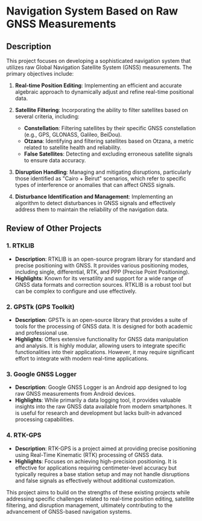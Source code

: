 # Navigation System Based on Raw GNSS Measurements

## Description

This project focuses on developing a sophisticated navigation system that utilizes raw Global Navigation Satellite System (GNSS) measurements. The primary objectives include:

1. **Real-time Position Editing**: Implementing an efficient and accurate algebraic approach to dynamically adjust and refine real-time positional data.

2. **Satellite Filtering**: Incorporating the ability to filter satellites based on several criteria, including:
    - **Constellation**: Filtering satellites by their specific GNSS constellation (e.g., GPS, GLONASS, Galileo, BeiDou).
    - **Otzana**: Identifying and filtering satellites based on Otzana, a metric related to satellite health and reliability.
    - **False Satellites**: Detecting and excluding erroneous satellite signals to ensure data accuracy.

3. **Disruption Handling**: Managing and mitigating disruptions, particularly those identified as "Cairo + Beirut" scenarios, which refer to specific types of interference or anomalies that can affect GNSS signals.

4. **Disturbance Identification and Management**: Implementing an algorithm to detect disturbances in GNSS signals and effectively address them to maintain the reliability of the navigation data.

## Review of Other Projects

### 1. RTKLIB
- **Description**: RTKLIB is an open-source program library for standard and precise positioning with GNSS. It provides various positioning modes, including single, differential, RTK, and PPP (Precise Point Positioning).
- **Highlights**: Known for its versatility and support for a wide range of GNSS data formats and correction sources. RTKLIB is a robust tool but can be complex to configure and use effectively.

### 2. GPSTk (GPS Toolkit)
- **Description**: GPSTk is an open-source library that provides a suite of tools for the processing of GNSS data. It is designed for both academic and professional use.
- **Highlights**: Offers extensive functionality for GNSS data manipulation and analysis. It is highly modular, allowing users to integrate specific functionalities into their applications. However, it may require significant effort to integrate with modern real-time applications.

### 3. Google GNSS Logger
- **Description**: Google GNSS Logger is an Android app designed to log raw GNSS measurements from Android devices.
- **Highlights**: While primarily a data logging tool, it provides valuable insights into the raw GNSS data available from modern smartphones. It is useful for research and development but lacks built-in advanced processing capabilities.

### 4. RTK-GPS
- **Description**: RTK-GPS is a project aimed at providing precise positioning using Real-Time Kinematic (RTK) processing of GNSS data.
- **Highlights**: Focuses on achieving high-precision positioning. It is effective for applications requiring centimeter-level accuracy but typically requires a base station setup and may not handle disruptions and false signals as effectively without additional customization.

This project aims to build on the strengths of these existing projects while addressing specific challenges related to real-time position editing, satellite filtering, and disruption management, ultimately contributing to the advancement of GNSS-based navigation systems.
